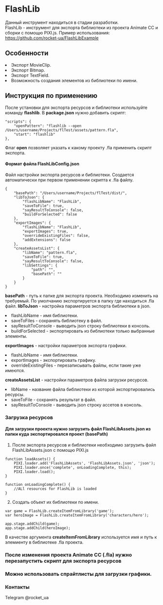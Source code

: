 # FlashLib
Данный инструмент находиться в стадии разработки.  
FlashLib - инструмент для экспорта библиотеки из проекта Animate CC и сборки с помощю PIXI.js.
Пример использования: https://github.com/rocket-ua/FlashLibExample

## Особенности
<li> Экспорт MovieClip.
<li> Экспорт Bitmap.
<li> Экспорт TextField.
<li> Возможность создания элементов из библиотеки по имени.

## Инструкция по применению
После установки для экспорта ресурсов и библиотеки используйте команду **flashlib**.
В **package.json** нужно добавить скрипт:
```
"scripts": {
    "openPattern": "flashlib --open /Users/username/Projects/flTest/assets/pattern.fla",
    "start": "flashlib"
},
```
Флаг **open** позволяет указать к какому проекту .fla применить скрипт экспорта.

#### Формат файла FlashLibConfig.json
Файл настройки экспорта ресурсов и библиотеки.
Создается автоматически при первом применении скрипта к .fla файлу.
```
{
    "basePath": "/Users/username/Projects/flTest/dist/",
    "libToJson": {
        "flashLibName": "FlashLib",
        "saveToFile": true,
        "sayResultToConsole": false,
        "buildForSelected": false
    },
    "exportImages": {
        "flashLibName": "FlashLib",
        "exportImages": true,
        "overrideExistingFiles": false,
        "addExtensions": false
    },
    "createAssetsList": {
        "libName": "pattern.fla",
        "saveToFile": true,
        "sayResultToConsole": false,
        "libSettings": {
            "path": "",
            "basePath": ""
        }
    }
}
```
**basePath** - путь к папке для экспорта проекта. Необходимо изменить на требуемый. По умолчанию экспортируется в папку где находиться .fla файл.
**libToJson** - настройка параметров экспорта библиотеки в json.
<li> flashLibName - имя библиотеки.
<li> saveToFiles - сохранять библиотеку в файл.
<li> sayResultToConsole - выводить json строку библиотеки в консоль.
<li> buildForSelected - экспортировать из библиотеки только выбранные элементы.
  
**exportImages** - настройки параметров экспорта графики.
<li> flashLibName - имя библиотеки.
<li> exportImages - экспортировать графику.
<li> overrideExistingFiles - перезаписывать файлы, если такие уже имеются.
  
**createAssetsList** - настройки параметров файла загрузки ресурсов.
<li> libName - название файла библиотеки из которой экспортировались ресурсы.
<li> saveToFile - сохранять результат в файл.
<li> sayResultToConsole - выводить json строку ассетов в консоль.

### Загрузка ресурсов
#### Для загрузки проекта нужно загрузить файл FlashLibAssets.json из папки куда экспортировался проект (basePath)
1. После экспорта ресурсов и библиотеки необходимо загрузить файл FlashLibAssets.json с помощю PIXI.js
```
function loadAssets() {
    PIXI.loader.add('FlashLibAssets', 'FlashLibAssets.json', 'json');
    PIXI.loader.once('complete', onLoadingComplete, this);
    PIXI.loader.load();
}

function onLoadingComplete() {
    //ALl resources for FlashLib is loaded
}
```

2. Создать объект их библиотеки по имени.
```
var game = FlashLib.createItemFromLibrary('game');
var heroImage = FlashLib.createItemFromLibrary('characters/hero');

app.stage.addChild(game);
app.stage.addChild(heroImage);
```
В качестве аргумента **createItemFromLibrary** используется имя и путь к элемиенту в библиотеке .fla проекта. 

### После изменения проекта Animate CC (.fla) нужно перезапустить скрипт для экспорта ресурсов

### Можно использовать спрайтлисты для загрузки графики.

### Контакты
Telegram @rocket_ua
